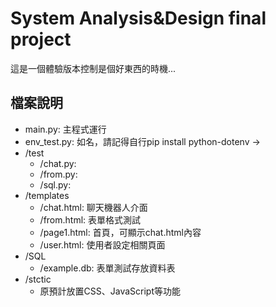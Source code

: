 # System Analysis&Design final project
這是一個體驗版本控制是個好東西的時機...
## 檔案說明
+ main.py: 主程式運行
+ env_test.py: 如名，請記得自行pip install python-dotenv -> 
+ /test
  - /chat.py: 
  - /from.py: 
  - /sql.py: 
+ /templates
  - /chat.html: 聊天機器人介面
  - /from.html: 表單格式測試
  - /page1.html: 首頁，可顯示chat.html內容
  - /user.html: 使用者設定相關頁面
+ /SQL
  - /example.db: 表單測試存放資料表
+ /stctic
  - 原預計放置CSS、JavaScript等功能